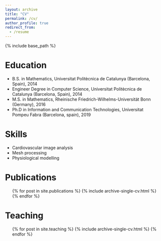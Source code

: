 ```yaml
---
layout: archive
title: "CV"
permalink: /cv/
author_profile: true
redirect_from:
  - /resume
---
```


{% include base_path %}

Education
======
* B.S. in Mathematics, Universitat Politècnica de Catalunya (Barcelona, Spain), 2014
* Engineer Degree in Computer Science, Universitat Politècnica de Catalunya (Barcelona, Spain), 2014
* M.S. in Mathematics, Rheinische Friedrich-Wilhelms-Universität Bonn (Germany), 2016
* Ph.D in Information and Communication Technologies, Universitat Pompeu Fabra (Barcelona, spain), 2019

  
Skills
======
* Cardiovascular image analysis
* Mesh processing
* Physiological modelling


Publications
======
  <ul>{% for post in site.publications %}
    {% include archive-single-cv.html %}
  {% endfor %}</ul>
  
Teaching
======
  <ul>{% for post in site.teaching %}
    {% include archive-single-cv.html %}
  {% endfor %}</ul>
